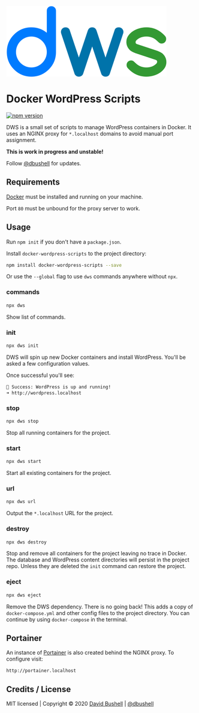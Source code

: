 ![Docker WordPress Scripts](/.github/dws-logo.svg)

# Docker WordPress Scripts

[![npm version](https://badge.fury.io/js/docker-wordpress-scripts.svg)](https://badge.fury.io/js/docker-wordpress-scripts)

DWS is a small set of scripts to manage WordPress containers in Docker. It uses an NGINX proxy for `*.localhost` domains to avoid manual port assignment.

**This is work in progress and unstable!**

Follow [@dbushell](https://twitter.com/dbushell) for updates.

## Requirements

[Docker](https://www.docker.com/) must be installed and running on your machine.

Port `80` must be unbound for the proxy server to work.

## Usage

Run `npm init` if you don't have a `package.json`.

Install `docker-wordpress-scripts` to the project directory:

```sh
npm install docker-wordpress-scripts --save
```

Or use the `--global` flag to use `dws` commands anywhere without `npx`.

### commands

```sh
npx dws
```

Show list of commands.

### init

```sh
npx dws init
```

DWS will spin up new Docker containers and install WordPress. You'll be asked a few configuration values.

Once successful you'll see:

```
🐹 Success: WordPress is up and running!
➜ http://wordpress.localhost
```

### stop

```sh
npx dws stop
```

Stop all running containers for the project.

### start

```sh
npx dws start
```

Start all existing containers for the project.

### url
```sh
npx dws url
```

Output the `*.localhost` URL for the project.

### destroy

```sh
npx dws destroy
```

Stop and remove all containers for the project leaving no trace in Docker. The database and WordPress content directories will persist in the project repo. Unless they are deleted the `init` command can restore the project.

### eject

```sh
npx dws eject
```

Remove the DWS dependency. There is no going back! This adds a copy of `docker-compose.yml` and other config files to the project directory. You can continue by using `docker-compose` in the terminal.

## Portainer

An instance of [Portainer](https://www.portainer.io/) is also created behind the NGINX proxy. To configure visit:

```
http://portainer.localhost
```

## Credits / License

MIT licensed | Copyright © 2020 [David Bushell](https://dbushell.com) | [@dbushell](https://twitter.com/dbushell)
